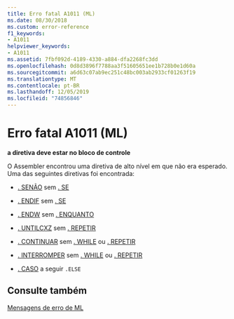 ```yaml
---
title: Erro fatal A1011 (ML)
ms.date: 08/30/2018
ms.custom: error-reference
f1_keywords:
- A1011
helpviewer_keywords:
- A1011
ms.assetid: 7fbf092d-4189-4330-a884-dfa2268fc3dd
ms.openlocfilehash: 0d8d3896f7788aa3f51605651ee1b728b0e1d60a
ms.sourcegitcommit: a6d63c07ab9ec251c48bc003ab2933cf01263f19
ms.translationtype: MT
ms.contentlocale: pt-BR
ms.lasthandoff: 12/05/2019
ms.locfileid: "74856846"
---
```

# <a name="ml-fatal-error-a1011"></a>Erro fatal A1011 (ML)

**a diretiva deve estar no bloco de controle**

O Assembler encontrou uma diretiva de alto nível em que não era esperado. Uma das seguintes diretivas foi encontrada:

- [. SENÃO](../../assembler/masm/dot-else.md) sem [. SE](../../assembler/masm/dot-if.md)

- [. ENDIF](../../assembler/masm/dot-endif.md) sem [. SE](../../assembler/masm/dot-if.md)

- [. ENDW](../../assembler/masm/dot-endw.md) sem [. ENQUANTO](../../assembler/masm/dot-while.md)

- [. UNTILCXZ](../../assembler/masm/dot-untilcxz.md) sem [. REPETIR](../../assembler/masm/dot-repeat.md)

- [. CONTINUAR](../../assembler/masm/dot-continue.md) sem [. WHILE](../../assembler/masm/dot-while.md) ou [. REPETIR](../../assembler/masm/dot-repeat.md)

- [. INTERROMPER](../../assembler/masm/dot-break.md) sem [. WHILE](../../assembler/masm/dot-while.md) ou [. REPETIR](../../assembler/masm/dot-repeat.md)

- [. CASO](../../assembler/masm/dot-else.md) a seguir `.ELSE`

## <a name="see-also"></a>Consulte também

[Mensagens de erro de ML](../../assembler/masm/ml-error-messages.md)<br/>